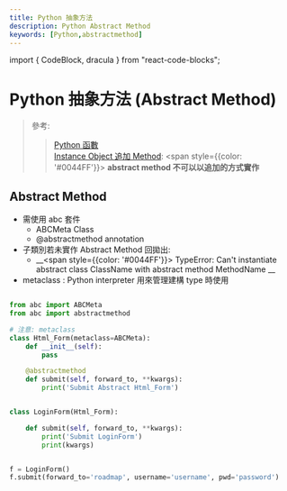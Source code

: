 ```yaml
---
title: Python 抽象方法
description: Python Abstract Method
keywords: [Python,abstractmethod]
---
```

import { CodeBlock, dracula  } from "react-code-blocks";


# Python 抽象方法 (Abstract Method)

> 參考: 
>> [Python 函數](../Python基礎操作/Python_2_Function)  
>> [Instance Object 追加 Method](./Python_4_Class#instance-object-append-method): <span style={{color: '#0044FF'}}> __abstract method 不可以以追加的方式實作__ </span>  


## Abstract Method

* 需使用 abc 套件
    * ABCMeta Class
    * @abstractmethod annotation
* 子類別若未實作 Abstract Method 回拋出: 
    * __<span style={{color: '#0044FF'}}> TypeError: Can't instantiate abstract class ClassName with abstract method MethodName</span> __
* metaclass : Python interpreter 用來管理建構 type 時使用


```python

from abc import ABCMeta
from abc import abstractmethod

# 注意: metaclass
class Html_Form(metaclass=ABCMeta):
    def __init__(self):
        pass

    @abstractmethod
    def submit(self, forward_to, **kwargs):
        print('Submit Abstract Html_Form')


class LoginForm(Html_Form):

    def submit(self, forward_to, **kwargs):
        print('Submit LoginForm')
        print(kwargs)


f = LoginForm()
f.submit(forward_to='roadmap', username='username', pwd='password')
    
```
